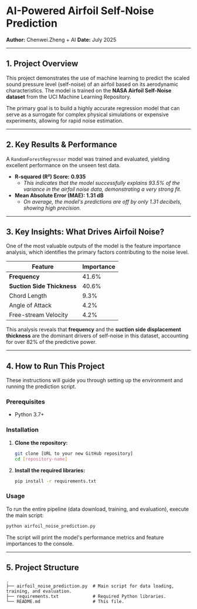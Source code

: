 
# AI-Powered Airfoil Self-Noise Prediction

**Author:** Chenwei.Zheng + AI
**Date:** July 2025

---

## 1. Project Overview

This project demonstrates the use of machine learning to predict the scaled sound pressure level (self-noise) of an airfoil based on its aerodynamic characteristics. The model is trained on the **NASA Airfoil Self-Noise dataset** from the UCI Machine Learning Repository.

The primary goal is to build a highly accurate regression model that can serve as a surrogate for complex physical simulations or expensive experiments, allowing for rapid noise estimation.

---

## 2. Key Results & Performance

A `RandomForestRegressor` model was trained and evaluated, yielding excellent performance on the unseen test data.

*   **R-squared (R²) Score:** **0.935**
    *   *This indicates that the model successfully explains 93.5% of the variance in the airfoil noise data, demonstrating a very strong fit.*
*   **Mean Absolute Error (MAE):** **1.31 dB**
    *   *On average, the model's predictions are off by only 1.31 decibels, showing high precision.*

---

## 3. Key Insights: What Drives Airfoil Noise?

One of the most valuable outputs of the model is the feature importance analysis, which identifies the primary factors contributing to the noise level.

| Feature                  | Importance |
| ------------------------ | ---------- |
| **Frequency**              | 41.6%      |
| **Suction Side Thickness** | 40.6%      |
| Chord Length             | 9.3%       |
| Angle of Attack          | 4.2%       |
| Free-stream Velocity     | 4.2%       |

This analysis reveals that **frequency** and the **suction side displacement thickness** are the dominant drivers of self-noise in this dataset, accounting for over 82% of the predictive power.

---

## 4. How to Run This Project

These instructions will guide you through setting up the environment and running the prediction script.

### Prerequisites

*   Python 3.7+

### Installation

1.  **Clone the repository:**
    ```bash
    git clone [URL to your new GitHub repository]
    cd [repository-name]
    ```

2.  **Install the required libraries:**
    ```bash
    pip install -r requirements.txt
    ```

### Usage

To run the entire pipeline (data download, training, and evaluation), execute the main script:

```bash
python airfoil_noise_prediction.py
```

The script will print the model's performance metrics and feature importances to the console.

---

## 5. Project Structure

```
.
├── airfoil_noise_prediction.py  # Main script for data loading, training, and evaluation.
├── requirements.txt             # Required Python libraries.
└── README.md                    # This file.
```
